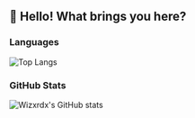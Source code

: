 ## 👋 Hello! What brings you here?

### Languages
![Top Langs](https://github-readme-stats.vercel.app/api/top-langs/?username=wizxrdx&theme=tokyonight&layout=compact&count_private=true)

### GitHub Stats
![Wizxrdx's GitHub stats](https://github-readme-stats.vercel.app/api?username=wizxrdx&show_icons=true&theme=tokyonight&count_private=true)
